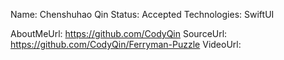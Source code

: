 Name: Chenshuhao Qin
Status: Accepted
Technologies: SwiftUI

AboutMeUrl: https://github.com/CodyQin
SourceUrl: https://github.com/CodyQin/Ferryman-Puzzle
VideoUrl:

<!---
EXAMPLE
Name: John Appleseed
Status: Submitted <or> Winner <or> Distinguished <or> Rejected
Technologies: SwiftUI, RealityKit, CoreGraphic

AboutMeUrl: https://linkedin.com/in/johnappleseed
SourceUrl: https://github.com/johnappleseed/wwdc2025
VideoUrl: https://youtu.be/ABCDE123456
-->
